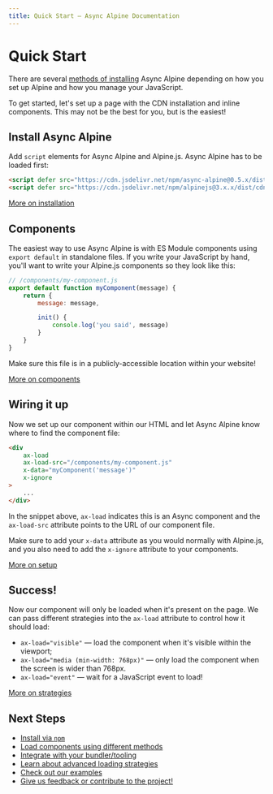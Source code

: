 ```yaml
---
title: Quick Start — Async Alpine Documentation
---
```


# Quick Start

There are several [methods of installing](/docs/install) Async Alpine depending on how you set up Alpine and how you manage your JavaScript.

To get started, let's set up a page with the CDN installation and inline components. This may not be the best for you, but is the easiest!

## Install Async Alpine

Add `script` elements for Async Alpine and Alpine.js. Async Alpine has to be loaded first:

```html
<script defer src="https://cdn.jsdelivr.net/npm/async-alpine@0.5.x/dist/async-alpine.script.js"></script>
<script defer src="https://cdn.jsdelivr.net/npm/alpinejs@3.x.x/dist/cdn.min.js"></script>
```

[More on installation](/docs/install)

## Components

The easiest way to use Async Alpine is with ES Module components using `export default` in standalone files. If you write your JavaScript by hand, you'll want to write your Alpine.js components so they look like this:

```js
// /components/my-component.js
export default function myComponent(message) {
	return {
		message: message,

		init() {
			console.log('you said', message)
		}
	}
}
```

Make sure this file is in a publicly-accessible location within your website!

[More on components](/docs/usage)

## Wiring it up

Now we set up our component within our HTML and let Async Alpine know where to find the component file:

```html
<div
	ax-load
	ax-load-src="/components/my-component.js"
	x-data="myComponent('message')"
	x-ignore
>
	...
</div>
```

In the snippet above, `ax-load` indicates this is an Async component and the `ax-load-src` attribute points to the URL of our component file.

Make sure to add your `x-data` attribute as you would normally with Alpine.js, and you also need to add the `x-ignore` attribute to your components.

[More on setup](/docs/usage)

## Success!

Now our component will only be loaded when it's present on the page. We can pass different strategies into the `ax-load` attribute to control how it should load:

- `ax-load="visible"` &mdash; load the component when it's visible within the viewport;
- `ax-load="media (min-width: 768px)"` &mdash; only load the component when the screen is wider than 768px.
- `ax-load="event"` &mdash; wait for a JavaScript event to load!

[More on strategies](/docs/strategies)

## Next Steps

- [Install via `npm`](/docs/install#npm)
- [Load components using different methods](/docs/usage)
- [Integrate with your bundler/tooling](/examples#setup)
- [Learn about advanced loading strategies](/docs/strategies)
- [Check out our examples](/examples)
- [Give us feedback or contribute to the project!](/docs/contributing)
